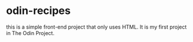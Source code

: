 # odin-recipes

this is a simple front-end project that only uses HTML. It is my first project in The Odin Project.
